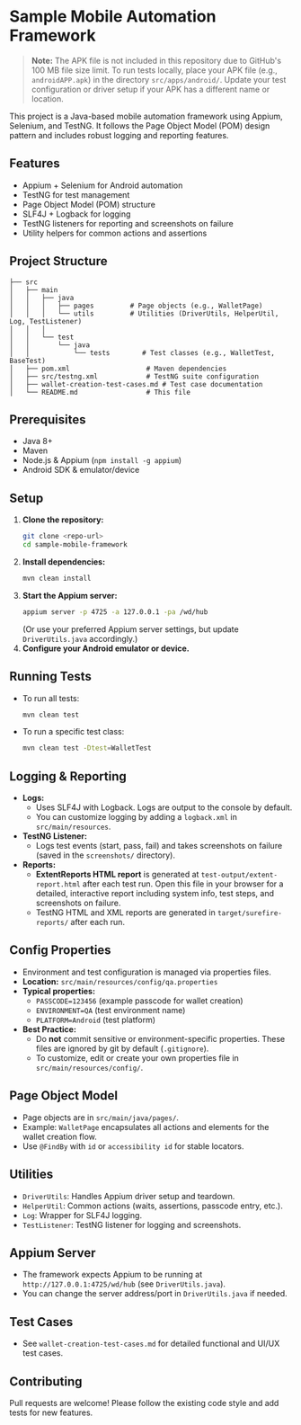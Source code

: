# Sample Mobile Automation Framework

> **Note:** The APK file is not included in this repository due to GitHub's 100 MB file size limit. To run tests locally, place your APK file (e.g., `androidAPP.apk`) in the directory `src/apps/android/`. Update your test configuration or driver setup if your APK has a different name or location.

This project is a Java-based mobile automation framework using Appium, Selenium, and TestNG. It follows the Page Object Model (POM) design pattern and includes robust logging and reporting features.

## Features
- Appium + Selenium for Android automation
- TestNG for test management
- Page Object Model (POM) structure
- SLF4J + Logback for logging
- TestNG listeners for reporting and screenshots on failure
- Utility helpers for common actions and assertions

## Project Structure
```
├── src
│   ├── main
│   │   ├── java
│   │   │   ├── pages         # Page objects (e.g., WalletPage)
│   │   │   └── utils         # Utilities (DriverUtils, HelperUtil, Log, TestListener)
│   │   │
│   │   └── test
│   │       └── java
│   │           └── tests        # Test classes (e.g., WalletTest, BaseTest)
│   ├── pom.xml                   # Maven dependencies
│   ├── src/testng.xml            # TestNG suite configuration
│   ├── wallet-creation-test-cases.md # Test case documentation
│   └── README.md                 # This file
```

## Prerequisites
- Java 8+
- Maven
- Node.js & Appium (`npm install -g appium`)
- Android SDK & emulator/device

## Setup
1. **Clone the repository:**
   ```sh
   git clone <repo-url>
   cd sample-mobile-framework
   ```
2. **Install dependencies:**
   ```sh
   mvn clean install
   ```
3. **Start the Appium server:**
   ```sh
   appium server -p 4725 -a 127.0.0.1 -pa /wd/hub
   ```
   (Or use your preferred Appium server settings, but update `DriverUtils.java` accordingly.)
4. **Configure your Android emulator or device.**

## Running Tests
- To run all tests:
  ```sh
  mvn clean test
  ```
- To run a specific test class:
  ```sh
  mvn clean test -Dtest=WalletTest
  ```

## Logging & Reporting
- **Logs:**
  - Uses SLF4J with Logback. Logs are output to the console by default.
  - You can customize logging by adding a `logback.xml` in `src/main/resources`.
- **TestNG Listener:**
  - Logs test events (start, pass, fail) and takes screenshots on failure (saved in the `screenshots/` directory).
- **Reports:**
  - **ExtentReports HTML report** is generated at `test-output/extent-report.html` after each test run. Open this file in your browser for a detailed, interactive report including system info, test steps, and screenshots on failure.
  - TestNG HTML and XML reports are generated in `target/surefire-reports/` after each run.

## Config Properties
- Environment and test configuration is managed via properties files.
- **Location:** `src/main/resources/config/qa.properties`
- **Typical properties:**
  - `PASSCODE=123456` (example passcode for wallet creation)
  - `ENVIRONMENT=QA` (test environment name)
  - `PLATFORM=Android` (test platform)
- **Best Practice:**
  - Do **not** commit sensitive or environment-specific properties. These files are ignored by git by default (`.gitignore`).
  - To customize, edit or create your own properties file in `src/main/resources/config/`.

## Page Object Model
- Page objects are in `src/main/java/pages/`.
- Example: `WalletPage` encapsulates all actions and elements for the wallet creation flow.
- Use `@FindBy` with `id` or `accessibility id` for stable locators.

## Utilities
- `DriverUtils`: Handles Appium driver setup and teardown.
- `HelperUtil`: Common actions (waits, assertions, passcode entry, etc.).
- `Log`: Wrapper for SLF4J logging.
- `TestListener`: TestNG listener for logging and screenshots.

## Appium Server
- The framework expects Appium to be running at `http://127.0.0.1:4725/wd/hub` (see `DriverUtils.java`).
- You can change the server address/port in `DriverUtils.java` if needed.

## Test Cases
- See `wallet-creation-test-cases.md` for detailed functional and UI/UX test cases.

## Contributing
Pull requests are welcome! Please follow the existing code style and add tests for new features.